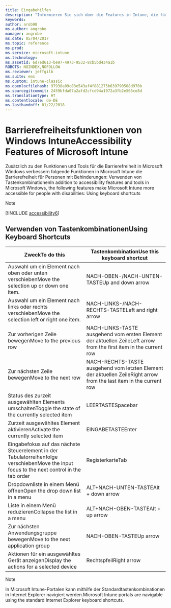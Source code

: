 ```yaml
---
title: Eingabehilfen
description: "Informieren Sie sich über die Features in Intune, die für Barrierefreiheit für Personen mit Behinderungen sorgen."
keywords: 
author: arob98
ms.author: angrobe
manager: angrobe
ms.date: 05/04/2017
ms.topic: reference
ms.prod: 
ms.service: microsoft-intune
ms.technology: 
ms.assetid: 6d7ed613-be97-4973-9532-8cb5bd434a1b
ROBOTS: NOINDEX,NOFOLLOW
ms.reviewer: jeffgilb
ms.suite: ems
ms.custom: intune-classic
ms.openlocfilehash: 97938a09c83e543af4f881275b639790508d970b
ms.sourcegitcommit: 2459bfda07a2afd2cfcd94a1972a3fb2e565ce8d
ms.translationtype: HT
ms.contentlocale: de-DE
ms.lasthandoff: 01/22/2018
---
```

# <a name="accessibility-features-of-microsoft-intune"></a><span data-ttu-id="cf343-103">Barrierefreiheitsfunktionen von Windows Intune</span><span class="sxs-lookup"><span data-stu-id="cf343-103">Accessibility Features of Microsoft Intune</span></span>
<span data-ttu-id="cf343-104">Zusätzlich zu den Funktionen und Tools für die Barrierefreiheit in Microsoft Windows verbessern folgende Funktionen in Microsoft Intune die Barrierefreiheit für Personen mit Behinderungen: Verwenden von Tastenkombinationen</span><span class="sxs-lookup"><span data-stu-id="cf343-104">In addition to accessibility features and tools in Microsoft Windows, the following features make Microsoft Intune more accessible for people with disabilities: Using keyboard shortcuts</span></span>

> [!NOTE]
> [!INCLUDE [accessibility6](./includes/accessibility6_md.md)]

## <a name="using-keyboard-shortcuts"></a><span data-ttu-id="cf343-105">Verwenden von Tastenkombinationen</span><span class="sxs-lookup"><span data-stu-id="cf343-105">Using Keyboard Shortcuts</span></span>

|                        <span data-ttu-id="cf343-106">Zweck</span><span class="sxs-lookup"><span data-stu-id="cf343-106">To do this</span></span>                         |            <span data-ttu-id="cf343-107">Tastenkombination</span><span class="sxs-lookup"><span data-stu-id="cf343-107">Use this keyboard shortcut</span></span>             |
|-----------------------------------------------------------|---------------------------------------------------|
|          <span data-ttu-id="cf343-108">Auswahl um ein Element nach oben oder unten verschieben</span><span class="sxs-lookup"><span data-stu-id="cf343-108">Move the selection up or down one item.</span></span>          |                 <span data-ttu-id="cf343-109">NACH-OBEN-/NACH-UNTEN-TASTE</span><span class="sxs-lookup"><span data-stu-id="cf343-109">Up and down arrow</span></span>                 |
|        <span data-ttu-id="cf343-110">Auswahl um ein Element nach links oder rechts verschieben</span><span class="sxs-lookup"><span data-stu-id="cf343-110">Move the selection left or right one item.</span></span>         |               <span data-ttu-id="cf343-111">NACH-LINKS-/NACH-RECHTS-TASTE</span><span class="sxs-lookup"><span data-stu-id="cf343-111">Left and right arrow</span></span>                |
|                 <span data-ttu-id="cf343-112">Zur vorherigen Zeile bewegen</span><span class="sxs-lookup"><span data-stu-id="cf343-112">Move to the previous row</span></span>                  | <span data-ttu-id="cf343-113">NACH-LINKS-TASTE ausgehend vom ersten Element der aktuellen Zeile</span><span class="sxs-lookup"><span data-stu-id="cf343-113">Left arrow from the first item in the current row</span></span> |
|                   <span data-ttu-id="cf343-114">Zur nächsten Zeile bewegen</span><span class="sxs-lookup"><span data-stu-id="cf343-114">Move to the next row</span></span>                    | <span data-ttu-id="cf343-115">NACH-RECHTS-TASTE ausgehend vom letzten Element der aktuellen Zeile</span><span class="sxs-lookup"><span data-stu-id="cf343-115">Right arrow from the last item in the current row</span></span> |
|      <span data-ttu-id="cf343-116">Status des zurzeit ausgewählten Elements umschalten</span><span class="sxs-lookup"><span data-stu-id="cf343-116">Toggle the state of the currently selected item</span></span>      |                     <span data-ttu-id="cf343-117">LEERTASTE</span><span class="sxs-lookup"><span data-stu-id="cf343-117">Spacebar</span></span>                      |
|           <span data-ttu-id="cf343-118">Zurzeit ausgewähltes Element aktivieren</span><span class="sxs-lookup"><span data-stu-id="cf343-118">Activate the currently selected item</span></span>            |                       <span data-ttu-id="cf343-119">EINGABETASTE</span><span class="sxs-lookup"><span data-stu-id="cf343-119">Enter</span></span>                       |
| <span data-ttu-id="cf343-120">Eingabefokus auf das nächste Steuerelement in der Tabulatorreihenfolge verschieben</span><span class="sxs-lookup"><span data-stu-id="cf343-120">Move the input focus to the next control in the tab order</span></span> |                        <span data-ttu-id="cf343-121">Registerkarte</span><span class="sxs-lookup"><span data-stu-id="cf343-121">Tab</span></span>                        |
|             <span data-ttu-id="cf343-122">Dropdownliste in einem Menü öffnen</span><span class="sxs-lookup"><span data-stu-id="cf343-122">Open the drop down list in a menu</span></span>             |                 <span data-ttu-id="cf343-123">ALT+NACH-UNTEN-TASTE</span><span class="sxs-lookup"><span data-stu-id="cf343-123">Alt + down arrow</span></span>                  |
|                <span data-ttu-id="cf343-124">Liste in einem Menü reduzieren</span><span class="sxs-lookup"><span data-stu-id="cf343-124">Collapse the list in a menu</span></span>                |                  <span data-ttu-id="cf343-125">ALT+NACH-OBEN-TASTE</span><span class="sxs-lookup"><span data-stu-id="cf343-125">Alt + up arrow</span></span>                   |
|            <span data-ttu-id="cf343-126">Zur nächsten Anwendungsgruppe bewegen</span><span class="sxs-lookup"><span data-stu-id="cf343-126">Move to the next application group</span></span>             |                     <span data-ttu-id="cf343-127">NACH-OBEN-TASTE</span><span class="sxs-lookup"><span data-stu-id="cf343-127">Up arrow</span></span>                      |
|         <span data-ttu-id="cf343-128">Aktionen für ein ausgewähltes Gerät anzeigen</span><span class="sxs-lookup"><span data-stu-id="cf343-128">Display the actions for a selected device</span></span>         |                    <span data-ttu-id="cf343-129">Rechtspfeil</span><span class="sxs-lookup"><span data-stu-id="cf343-129">Right arrow</span></span>                    |

> [!NOTE]
> <span data-ttu-id="cf343-130">In Microsoft Intune-Portalen kann mithilfe der Standardtastenkombinationen in Internet Explorer navigiert werden.</span><span class="sxs-lookup"><span data-stu-id="cf343-130">Microsoft Intune portals are navigable using the standard Internet Explorer keyboard shortcuts.</span></span>
